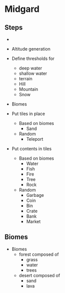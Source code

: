 # Midgard

## Steps

- 


- Altitude generation
- Define thresholds for
  - deep water
  - shallow water
  - terrain
  - Hill
  - Mountain
  - Snow
- Biomes
- Put tiles in place
  - Based on biomes
    - Sand
  - Random
    - Teleport
- Put contents in tiles
  - Based on biomes
    - Water
    - Fish
    - Fire
    - Tree
    - Rock
  - Random
    - Garbage
    - Coin
    - Bin
    - Crate
    - Bank
    - Market

## Biomes

- Biomes
  - forest composed of
    - grass
    - water
    - trees
  - desert composed of
    - sand
    - lava